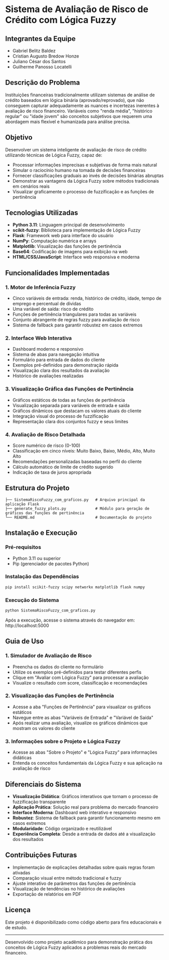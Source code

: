 # Sistema de Avaliação de Risco de Crédito com Lógica Fuzzy

## Integrantes da Equipe
- Gabriel Belitz Baldez
- Cristian Augusto Bredow Honze
- Juliano César dos Santos
- Guilherme Panosso Locatelli

## Descrição do Problema

Instituições financeiras tradicionalmente utilizam sistemas de análise de crédito baseados em lógica binária (aprovado/reprovado), que não conseguem capturar adequadamente as nuances e incertezas inerentes à avaliação de risco financeiro. Variáveis como "renda média", "histórico regular" ou "idade jovem" são conceitos subjetivos que requerem uma abordagem mais flexível e humanizada para análise precisa.

## Objetivo

Desenvolver um sistema inteligente de avaliação de risco de crédito utilizando técnicas de Lógica Fuzzy, capaz de:
- Processar informações imprecisas e subjetivas de forma mais natural
- Simular o raciocínio humano na tomada de decisões financeiras
- Fornecer classificações graduais ao invés de decisões binárias abruptas
- Demonstrar as vantagens da Lógica Fuzzy sobre métodos tradicionais em cenários reais
- Visualizar graficamente o processo de fuzzificação e as funções de pertinência

## Tecnologias Utilizadas

- **Python 3.11**: Linguagem principal de desenvolvimento
- **scikit-fuzzy**: Biblioteca para implementação de Lógica Fuzzy
- **Flask**: Framework web para interface do usuário
- **NumPy**: Computação numérica e arrays
- **Matplotlib**: Visualização das funções de pertinência
- **Base64**: Codificação de imagens para exibição na web
- **HTML/CSS/JavaScript**: Interface web responsiva e moderna

## Funcionalidades Implementadas

### 1. Motor de Inferência Fuzzy
- Cinco variáveis de entrada: renda, histórico de crédito, idade, tempo de emprego e percentual de dívidas
- Uma variável de saída: risco de crédito
- Funções de pertinência triangulares para todas as variáveis
- Conjunto abrangente de regras fuzzy para avaliação de risco
- Sistema de fallback para garantir robustez em casos extremos

### 2. Interface Web Interativa
- Dashboard moderno e responsivo
- Sistema de abas para navegação intuitiva
- Formulário para entrada de dados do cliente
- Exemplos pré-definidos para demonstração rápida
- Visualização clara dos resultados da avaliação
- Histórico de avaliações realizadas

### 3. Visualização Gráfica das Funções de Pertinência
- Gráficos estáticos de todas as funções de pertinência
- Visualização separada para variáveis de entrada e saída
- Gráficos dinâmicos que destacam os valores atuais do cliente
- Integração visual do processo de fuzzificação
- Representação clara dos conjuntos fuzzy e seus limites

### 4. Avaliação de Risco Detalhada
- Score numérico de risco (0-100)
- Classificação em cinco níveis: Muito Baixo, Baixo, Médio, Alto, Muito Alto
- Recomendações personalizadas baseadas no perfil do cliente
- Cálculo automático de limite de crédito sugerido
- Indicação de taxa de juros apropriada

## Estrutura do Projeto

```
├── SistemaRiscoFuzzy_com_graficos.py   # Arquivo principal da aplicação Flask
├── generate_fuzzy_plots.py             # Módulo para geração de gráficos das funções de pertinência
└── README.md                           # Documentação do projeto
```

## Instalação e Execução

### Pré-requisitos
- Python 3.11 ou superior
- Pip (gerenciador de pacotes Python)

### Instalação das Dependências
```bash
pip install scikit-fuzzy scipy networkx matplotlib flask numpy
```

### Execução do Sistema
```bash
python SistemaRiscoFuzzy_com_graficos.py
```

Após a execução, acesse o sistema através do navegador em: http://localhost:5000

## Guia de Uso

### 1. Simulador de Avaliação de Risco
- Preencha os dados do cliente no formulário
- Utilize os exemplos pré-definidos para testar diferentes perfis
- Clique em "Avaliar com Lógica Fuzzy" para processar a avaliação
- Visualize o resultado com score, classificação e recomendações

### 2. Visualização das Funções de Pertinência
- Acesse a aba "Funções de Pertinência" para visualizar os gráficos estáticos
- Navegue entre as abas "Variáveis de Entrada" e "Variável de Saída"
- Após realizar uma avaliação, visualize os gráficos dinâmicos que mostram os valores do cliente

### 3. Informações sobre o Projeto e Lógica Fuzzy
- Acesse as abas "Sobre o Projeto" e "Lógica Fuzzy" para informações didáticas
- Entenda os conceitos fundamentais da Lógica Fuzzy e sua aplicação na avaliação de risco

## Diferenciais do Sistema

- **Visualização Didática**: Gráficos interativos que tornam o processo de fuzzificação transparente
- **Aplicação Prática**: Solução real para problema do mercado financeiro
- **Interface Moderna**: Dashboard web interativo e responsivo
- **Robustez**: Sistema de fallback para garantir funcionamento mesmo em casos extremos
- **Modularidade**: Código organizado e reutilizável
- **Experiência Completa**: Desde a entrada de dados até a visualização dos resultados

## Contribuições Futuras

- Implementação de explicações detalhadas sobre quais regras foram ativadas
- Comparação visual entre método tradicional e fuzzy
- Ajuste interativo de parâmetros das funções de pertinência
- Visualização de tendências no histórico de avaliações
- Exportação de relatórios em PDF

## Licença

Este projeto é disponibilizado como código aberto para fins educacionais e de estudo.

---

Desenvolvido como projeto acadêmico para demonstração prática dos conceitos de Lógica Fuzzy aplicados a problemas reais do mercado financeiro.
